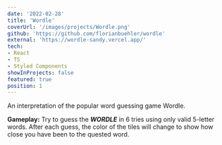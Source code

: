 ```yaml
---
date: '2022-02-28'
title: 'Wordle'
coverUrl: '/images/projects/Wordle.png'
github: 'https://github.com/florianbuehler/wordle'
external: 'https://wordle-sandy.vercel.app/'
tech:
- React
- TS
- Styled Components
showInProjects: false
featured: true
position: 1
---
```


An interpretation of the popular word guessing game Wordle. 

**Gameplay:** Try to guess the **_WORDLE_** in 6 tries using only valid 5-letter words. After each guess, the color of the tiles will change to show how close you have been to the quested word. 
